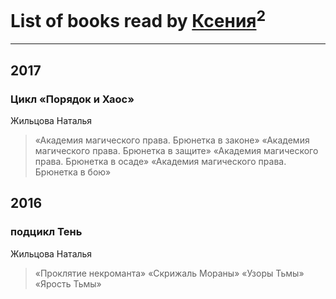# List of books read by [Ксения](https://plus.google.com/107312597267727612108)<sup>2</sup>
---

## 2017

### Цикл «Порядок и Хаос»
Жильцова Наталья
> «Академия магического права. Брюнетка в законе»
> «Академия магического права. Брюнетка в защите»
> «Академия магического права. Брюнетка в осаде»
> «Академия магического права. Брюнетка в бою»



## 2016

### подцикл Тень
Жильцова Наталья
> «Проклятие некроманта»
> «Скрижаль Мораны»
> «Узоры Тьмы»
> «Ярость Тьмы»



